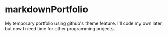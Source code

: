 # markdownPortfolio
My temporary portfolio using github's theme feature. I'll code my own later, but now I need time for other programming projects.
